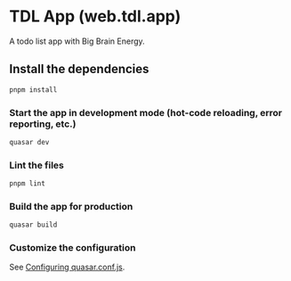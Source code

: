 # TDL App (web.tdl.app)

A todo list app with Big Brain Energy.

## Install the dependencies

```bash
pnpm install
```

### Start the app in development mode (hot-code reloading, error reporting, etc.)

```bash
quasar dev
```

### Lint the files

```bash
pnpm lint
```

### Build the app for production

```bash
quasar build
```

### Customize the configuration

See [Configuring quasar.conf.js](https://v2.quasar.dev/quasar-cli/quasar-conf-js).
